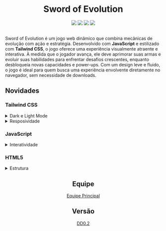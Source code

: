 <h1 align="center">Sword of Evolution</h1>

<div align="center">
    <img src="https://img.shields.io/badge/JavaScript-F7DF1E?style=for-the-badge&logo=javascript&logoColor=black">
    <img src="https://img.shields.io/badge/Tailwind%20CSS-06B6D4?style=for-the-badge&logo=tailwindcss&logoColor=white">
    <img src="https://img.shields.io/badge/CSS-663399?style=for-the-badge&logo=css&logoColor=white">
    <img src="https://img.shields.io/badge/HTML5-E34F26?style=for-the-badge&logo=html5&logoColor=white">
</div>

<br>

<p>
Sword of Evolution é um jogo web dinâmico que combina mecânicas de evolução com ação e estratégia. Desenvolvido com <strong>JavaScript</strong> e estilizado com <strong>Tailwind CSS</strong>, o jogo oferece uma experiência visualmente atraente e interativa. À medida que o jogador avança, ele deve aprimorar suas armas e evoluir suas habilidades para enfrentar desafios crescentes, enquanto desbloqueia novas capacidades e power-ups. Com um design leve e fluido, o jogo é ideal para quem busca uma experiência envolvente diretamente no navegador, sem necessidade de downloads.
</p>

## Novidades

### Tailwind CSS

<details>
  <summary>Dark e Light Mode</summary>

  - O usuário tem quer ter o dispositivo configurado para tema claro ou escuro ou automático
  - Dark Mode e Light Mode, já tem um estilo configurado especialmente para cada
</details>

<details>
  <summary>Resposividade</summary>

  - Mobile First
  - Responsive Design
  - Computer Second (feito depois do Mobile First)
</details>

### JavaScript

<details>
  <summary>Interatividade</summary>

  - Menu de Pausa
  - Salves e volta para tela inicial
</details>

### HTML5

<details>
  <summary>Estrutura</summary>

  - Estrutura Semântica
  - Gambiarras para colocar id ou classe em icones
</details>

<h2 align="center">Equipe</h2>
<div align="center">
    <a href="doc/README.md">Equipe Principal</a>
</div>

<h2 align="center">Versão</h2>

<div align="center"><a href="https://github.com/arthurferreira-dev/arthurferreira-dev/blob/main/docs/pt-BR/demo.md">DD0.2</a></div>